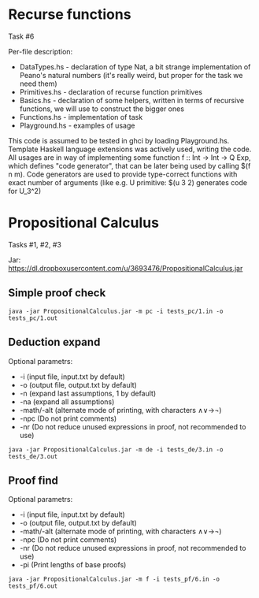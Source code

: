 Recurse functions
======================
Task #6

Per-file description:
* DataTypes.hs - declaration of type Nat, a bit strange implementation of
  Peano's natural numbers (it's really weird, but proper for the task we need
them)
* Primitives.hs - declaration of recurse function primitives
* Basics.hs - declaration of some helpers, written in terms of recursive
  functions, we will use to construct the bigger ones
* Functions.hs - implementation of task
* Playground.hs - examples of usage

This code is assumed to be tested in ghci by loading Playground.hs.
Template Haskell language extensions was actively used, writing the code. All
usages are in way of implementing some function f :: Int -> Int -> Q Exp, which
defines "code generator", that can be later being used by calling $(f n m).
Code generators are used to provide type-correct functions with exact number of
arguments (like e.g. U primitive: $(u 3 2) generates code for U_3^2)


Propositional Calculus
======================

Tasks #1, #2, #3

Jar: https://dl.dropboxusercontent.com/u/3693476/PropositionalCalculus.jar


## Simple proof check

```
java -jar PropositionalCalculus.jar -m pc -i tests_pc/1.in -o tests_pc/1.out
```


## Deduction expand

Optional parametrs: 
* -i <file> (input file, input.txt by default)
* -o <file> (output file, output.txt by default)
* -n <number> (expand <number> last assumptions, 1 by default)
* -na (expand all assumptions)
* -math/-alt (alternate mode of printing, with characters ∧∨→¬)
* -npc (Do not print comments)
* -nr (Do not reduce unused expressions in proof, not recommended to use)

```
java -jar PropositionalCalculus.jar -m de -i tests_de/3.in -o tests_de/3.out
```



## Proof find

Optional parametrs: 
* -i <file> (input file, input.txt by default)
* -o <file> (output file, output.txt by default)
* -math/-alt (alternate mode of printing, with characters ∧∨→¬)
* -npc (Do not print comments)
* -nr (Do not reduce unused expressions in proof, not recommended to use)
* -pi (Print lengths of base proofs)

```
java -jar PropositionalCalculus.jar -m f -i tests_pf/6.in -o tests_pf/6.out
```

